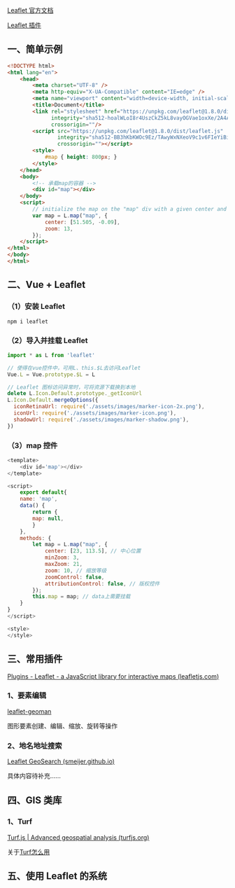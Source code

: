 [Leaflet 官方文档](https://leafletjs.com/reference.html)

[Leaflet 插件](https://leafletjs.com/plugins.html)

## 一、简单示例

```html
<!DOCTYPE html>
<html lang="en">
    <head>
        <meta charset="UTF-8" />
        <meta http-equiv="X-UA-Compatible" content="IE=edge" />
        <meta name="viewport" content="width=device-width, initial-scale=1.0" />
        <title>Document</title>
        <link rel="stylesheet" href="https://unpkg.com/leaflet@1.8.0/dist/leaflet.css"
              integrity="sha512-hoalWLoI8r4UszCkZ5kL8vayOGVae1oxXe/2A4AO6J9+580uKHDO3JdHb7NzwwzK5xr/Fs0W40kiNHxM9vyTtQ=="
              crossorigin=""/>
        <script src="https://unpkg.com/leaflet@1.8.0/dist/leaflet.js"
                integrity="sha512-BB3hKbKWOc9Ez/TAwyWxNXeoV9c1v6FIeYiBieIWkpLjauysF18NzgR1MBNBXf8/KABdlkX68nAhlwcDFLGPCQ=="
                crossorigin=""></script>
        <style>
            #map { height: 800px; }
        </style>
    </head>
    <body>
        <!-- 承载map的容器 -->
        <div id="map"></div>
    </body>
    <script>
        // initialize the map on the "map" div with a given center and zoom
        var map = L.map("map", {
            center: [51.505, -0.09],
            zoom: 13,
        });
    </script>
</html>
</body>
</html>
```

## 二、Vue + Leaflet

### （1）安装 Leaflet

```shell
npm i leaflet
```

### （2）导入并挂载 Leaflet

```js
import * as L from 'leaflet'

// 使得在vue控件中，可用L、this.$L去访问Leaflet
Vue.L = Vue.prototype.$L = L

// Leaflet 图标访问异常时，可将资源下载换到本地
delete L.Icon.Default.prototype._getIconUrl
L.Icon.Default.mergeOptions({
  iconRetinaUrl: require('./assets/images/marker-icon-2x.png'),
  iconUrl: require('./assets/images/marker-icon.png'),
  shadowUrl: require('./assets/images/marker-shadow.png'),
})
```

### （3）map 控件

```js
<template>
    <div id='map'></div>
</template>

<script>
    export default{
    name: 'map',
    data() {
        return {
        map: null,
        }
    },
    methods: {
        let map = L.map("map", {
            center: [23, 113.5], // 中心位置
            minZoom: 3,
            maxZoom: 21,
            zoom: 10, // 缩放等级
            zoomControl: false,
            attributionControl: false, // 版权控件
        });
        this.map = map; // data上需要挂载
    }
}
</script>

<style>
</style>
```

## 三、常用插件

[Plugins - Leaflet - a JavaScript library for interactive maps (leafletjs.com)](https://leafletjs.com/plugins.html)

### 1、要素编辑

[leaflet-geoman](https://github.com/geoman-io/leaflet-geoman)

图形要素创建、编辑、缩放、旋转等操作

### 2、地名地址搜索

[Leaflet GeoSearch (smeijer.github.io)](https://smeijer.github.io/leaflet-geosearch/)

具体内容待补充……

## 四、GIS 类库

### 1、Turf

[Turf.js | Advanced geospatial analysis (turfjs.org)](http://turfjs.org/)

关于[Turf怎么用](/GIS/Turf)

## 五、使用 Leaflet 的系统

